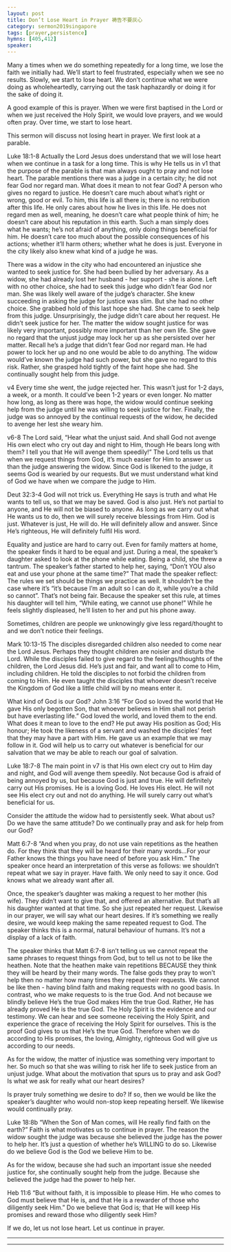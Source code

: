```yaml
---
layout: post
title: Don’t Lose Heart in Prayer 祷告不要灰心
category: sermon2019singapore
tags: [prayer,persistence]
hymns: [405,412]
speaker: 
---
```


Many a times when we do something repeatedly for a long time, we lose the faith we initially had. We’ll start to feel frustrated, especially when we see no results. Slowly, we start to lose heart. We don’t continue what we were doing as wholeheartedly, carrying out the task haphazardly or doing it for the sake of doing it. 

A good example of this is prayer. When we were first baptised in the Lord or when we just received the Holy Spirit, we would love prayers, and we would often pray. Over time, we start to lose heart. 

This sermon will discuss not losing heart in prayer. We first look at a parable. 

Luke 18:1-8
Actually the Lord Jesus does understand that we will lose heart when we continue in a task for a long time. This is why He tells us in v1 that the purpose of the parable is that man always ought to pray and not lose heart. The parable mentions there was a judge in a certain city; he did not fear God nor regard man. What does it mean to not fear God? A person who gives no regard to justice. He doesn’t care much about what’s right or wrong, good or evil. To him, this life is all there is; there is no retribution after this life. He only cares about how he lives in this life. He does not regard men as well, meaning, he doesn’t care what people think of him; he doesn’t care about his reputation in this earth. Such a man simply does what he wants; he’s not afraid of anything, only doing things beneficial for him. He doesn’t care too much about the possible consequences of his actions; whether it’ll harm others; whether what he does is just. Everyone in the city likely also knew what kind of a judge he was. 

There was a widow in the city who had encountered an injustice she wanted to seek justice for. She had been bullied by her adversary. As a widow, she had already lost her husband - her support - she is alone. Left with no other choice, she had to seek this judge who didn’t fear God nor man. She was likely well aware of the judge’s character. She knew succeeding in asking the judge for justice was slim. But she had no other choice. She grabbed hold of this last hope she had. She came to seek help from this judge. Unsurprisingly, the judge didn’t care about her request. He didn’t seek justice for her. The matter the widow sought justice for was likely very important, possibly more important than her own life. She gave no regard that the unjust judge may lock her up as she persisted over her matter. Recall he’s a judge that didn’t fear God nor regard man. He had power to lock her up and no one would be able to do anything. The widow would’ve known the judge had such power, but she gave no regard to this risk. Rather, she grasped hold tightly of the faint hope she had. She continually sought help from this judge. 

v4 Every time she went, the judge rejected her. This wasn’t just for 1-2 days, a week, or a month. It could’ve been 1-2 years or even longer. No matter how long, as long as there was hope, the widow would continue seeking help from the judge until he was willing to seek justice for her. Finally, the judge was so annoyed by the continual requests of the widow, he decided to avenge her lest she weary him. 

v6-8 The Lord said, “Hear what the unjust said. And shall God not avenge His own elect who cry out day and night to Him, though He bears long with them? I tell you that He will avenge them speedily!”
The Lord tells us that when we request things from God, it’s much easier for Him to answer us than the judge answering the widow. Since God is likened to the judge, it seems God is wearied by our requests. But we must understand what kind of God we have when we compare the judge to Him. 

Deut 32:3-4
God will not trick us. Everything He says is truth and what He wants to tell us, so that we may be saved. God is also just. He’s not partial to anyone, and He will not be biased to anyone. As long as we carry out what He wants us to do, then we will surely receive blessings from Him. God is just. Whatever is just, He will do. He will definitely allow and answer. Since He’s righteous, He will definitely fulfil His word. 

Equality and justice are hard to carry out. Even for family matters at home, the speaker finds it hard to be equal and just. During a meal, the speaker’s daughter asked to look at the phone while eating. Being a child, she threw a tantrum. The speaker’s father started to help her, saying, “Don’t YOU also eat and use your phone at the same time?” That made the speaker reflect: The rules we set should be things we practice as well. It shouldn’t be the case where it’s “it’s because I’m an adult so I can do it, while you’re a child so cannot”. That’s not being fair. Because the speaker set this rule, at times his daughter will tell him, “While eating, we cannot use phone!” While he feels slightly displeased, he’ll listen to her and put his phone away. 

Sometimes, children are people we unknowingly give less regard/thought to and we don’t notice their feelings. 

Mark 10:13-15
The disciples disregarded children also needed to come near the Lord Jesus. Perhaps they thought children are noisier and disturb the Lord. While the disciples failed to give regard to the feelings/thoughts of the children, the Lord Jesus did. He’s just and fair, and want all to come to Him, including children. He told the disciples to not forbid the children from coming to Him. He even taught the disciples that whoever doesn’t receive the Kingdom of God like a little child will by no means enter it. 

What kind of God is our God?
John 3:16
“For God so loved the world that He gave His only begotten Son, that whoever believes in Him shall not perish but have everlasting life.”
God loved the world, and loved them to the end. What does it mean to love to the end? He put away His position as God; His honour; He took the likeness of a servant and washed the disciples’ feet that they may have a part with Him. He gave us an example that we may follow in it. God will help us to carry out whatever is beneficial for our salvation that we may be able to reach our goal of salvation. 

Luke 18:7-8
The main point in v7 is that His own elect cry out to Him day and night, and God will avenge them speedily. Not because God is afraid of being annoyed by us, but because God is just and true. He will definitely carry out His promises. He is a loving God. He loves His elect. He will not see His elect cry out and not do anything. He will surely carry out what’s beneficial for us. 

Consider the attitude the widow had to persistently seek. What about us? Do we have the same attitude? Do we continually pray and ask for help from our God?

Matt 6:7-8
“And when you pray, do not use vain repetitions as the heathen do. For they think that they will be heard for their many words...For your Father knows the things you have need of before you ask Him.”
The speaker once heard an interpretation of this verse as follows: we shouldn’t repeat what we say in prayer. Have faith. We only need to say it once. God knows what we already want after all. 

Once, the speaker’s daughter was making a request to her mother (his wife). They didn’t want to give that, and offered an alternative. But that’s all his daughter wanted at that time. So she just repeated her request. Likewise in our prayer, we will say what our heart desires. If it’s something we really desire, we would keep making the same repeated request to God. The speaker thinks this is a normal, natural behaviour of humans. It’s not a display of a lack of faith. 

The speaker thinks that Matt 6:7-8 isn’t telling us we cannot repeat the same phrases to request things from God, but to tell us not to be like the heathen. Note that the heathen make vain repetitions BECAUSE they think they will be heard by their many words. The false gods they pray to won’t help then no matter how many times they repeat their requests. We cannot be like then - having blind faith and making requests with no good basis. In contrast, who we make requests to is the true God. And not because we blindly believe He’s the true God makes Him the true God. Rather, He has already proved He is the true God. The Holy Spirit is the evidence and our testimony. We can hear and see someone receiving the Holy Spirit, and experience the grace of receiving the Holy Spirit for ourselves. This is the proof God gives to us that He’s the true God. Therefore when we do according to His promises, the loving, Almighty, righteous God will give us according to our needs. 

As for the widow, the matter of injustice was something very important to her. So much so that she was willing to risk her life to seek justice from an unjust judge. What about the motivation that spurs us to pray and ask God? Is what we ask for really what our heart desires?

Is prayer truly something we desire to do? If so, then we would be like the speaker’s daughter who would non-stop keep repeating herself. We likewise would continually pray. 

Luke 18:8b
“When the Son of Man comes, will He really find faith on the earth?”
Faith is what motivates us to continue in prayer. The reason the widow sought the judge was because she believed the judge has the power to help her. It’s just a question of whether he’s WILLING to do so. Likewise do we believe God is the God we believe Him to be. 

As for the widow, because she had such an important issue she needed justice for, she continually sought help from the judge. Because she believed the judge had the power to help her. 

Heb 11:6
“But without faith, it is impossible to please Him. He who comes to God must believe that He is, and that He is a rewarder of those who diligently seek Him.”
Do we believe that God is; that He will keep His promises and reward those who diligently seek Him?

If we do, let us not lose heart. Let us continue in prayer. 



----
****

